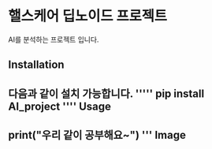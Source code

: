 핼스케어 딥노이드 프로젝트
==============================
AI를 분석하는 프로젝트 입니다.

Installation
------------------
다음과 같이 설치 가능합니다.
'''''
pip install AI_project
''''
Usage
--------
print("우리 같이 공부해요~")
'''
Image
----

